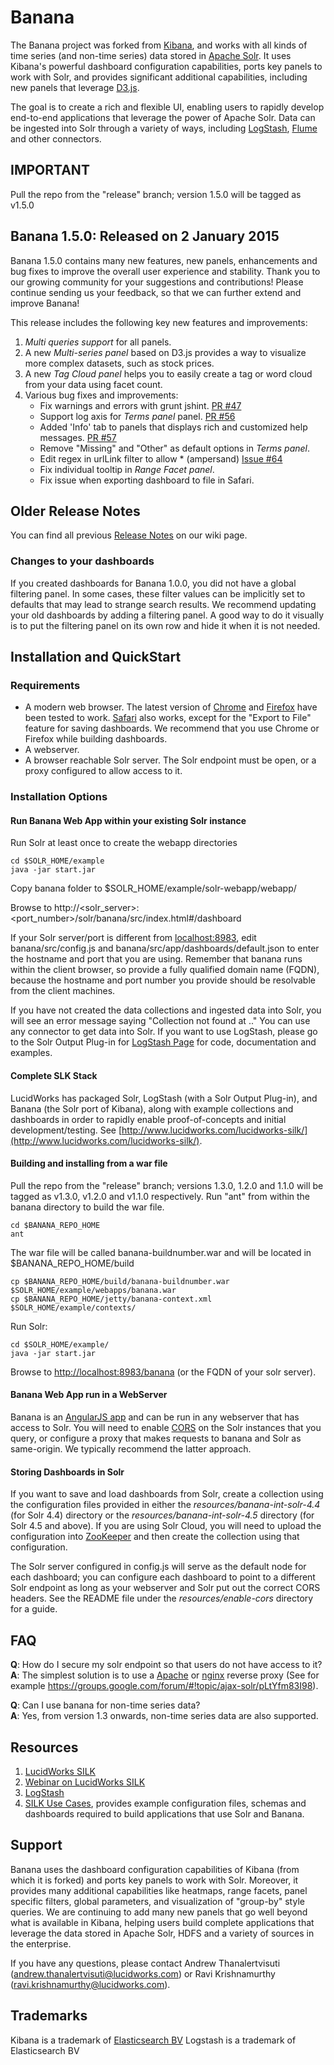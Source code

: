 # Banana

The Banana project was forked from [Kibana](https://github.com/elastic/kibana), and works with all kinds of time series (and non-time series) data stored in [Apache Solr](https://lucene.apache.org/solr/). It uses Kibana's powerful dashboard configuration capabilities, ports key panels to work with Solr, and provides significant additional capabilities, including new panels that leverage [D3.js](http://d3js.org). 

The goal is to create a rich and flexible UI, enabling users to rapidly develop end-to-end applications that leverage the power of Apache Solr. Data can be ingested into Solr through a variety of ways, including [LogStash](https://www.elastic.co/products/logstash), [Flume](https://flume.apache.org) and other connectors.

 
## IMPORTANT

Pull the repo from the "release" branch; version 1.5.0 will be tagged as v1.5.0

## Banana 1.5.0: Released on 2 January 2015

Banana 1.5.0 contains many new features, new panels, enhancements and bug fixes to improve the overall user experience and stability. Thank you to our growing community for your suggestions and contributions! Please continue sending us your feedback, so that we can further extend and improve Banana!

This release includes the following key new features and improvements:

1. _Multi queries support_ for all panels.
2. A new _Multi-series panel_ based on D3.js provides a way to visualize more complex datasets, such as stock prices.
3. A new _Tag Cloud panel_ helps you to easily create a tag or word cloud from your data using facet count.
4. Various bug fixes and improvements:
    - Fix warnings and errors with grunt jshint. [PR #47](https://github.com/LucidWorks/banana/pull/47)
    - Support log axis for _Terms panel_ panel. [PR #56](https://github.com/LucidWorks/banana/pull/56)
    - Added 'Info' tab to panels that displays rich and customized help messages. [PR #57](https://github.com/LucidWorks/banana/pull/57)
    - Remove "Missing" and "Other" as default options in _Terms panel_.
    - Edit regex in urlLink filter to allow * (ampersand) [Issue #64](https://github.com/LucidWorks/banana/issues/64)
    - Fix individual tooltip in _Range Facet panel_.
    - Fix issue when exporting dashboard to file in Safari.

## Older Release Notes

You can find all previous [Release Notes](https://github.com/LucidWorks/banana/wiki/Release-Notes) on our wiki page.


### Changes to your dashboards
If you created dashboards for Banana 1.0.0, you did not have a global filtering panel. In some cases, these filter values can be implicitly set to defaults that may lead to strange search results. We recommend updating your old dashboards by adding a filtering panel. A good way to do it visually is to put the filtering panel on its own row and hide it when it is not needed.

## Installation and QuickStart

### Requirements
* A modern web browser. The latest version of [Chrome](http://www.google.com/chrome/) and [Firefox](https://www.mozilla.org/en-US/firefox/new/) have been tested to work. [Safari](http://www.apple.com/safari/) also works, except for the "Export to File" feature for saving dashboards. We recommend that you use Chrome or Firefox while building dashboards.
* A webserver. 
* A browser reachable Solr server. The Solr endpoint must be open, or a proxy configured to allow access to it.

### Installation Options

#### Run Banana Web App within your existing Solr instance
Run Solr at least once to create the webapp directories  

    cd $SOLR_HOME/example  
    java -jar start.jar

Copy banana folder to $SOLR_HOME/example/solr-webapp/webapp/
 
Browse to http://\<solr\_server\>:\<port\_number\>/solr/banana/src/index.html#/dashboard

If your Solr server/port is different from [localhost:8983](http://localhost:8983), edit banana/src/config.js and banana/src/app/dashboards/default.json to enter the hostname and port that you are using. Remember that banana runs within the client browser, so provide a fully qualified domain name (FQDN), because the hostname and port number you provide should be resolvable from the client machines.

If you have not created the data collections and ingested data into Solr, you will see an error message saying "Collection not found at .." You can use any connector to get data into Solr. If you want to use LogStash, please go to the Solr Output Plug-in for [LogStash Page](https://github.com/LucidWorks/solrlogmanager) for code, documentation and examples.


#### Complete SLK Stack

LucidWorks has packaged Solr, LogStash (with a Solr Output Plug-in), and Banana (the Solr port of Kibana), along with example collections and dashboards in order to rapidly enable proof-of-concepts and initial development/testing. See [http://www.lucidworks.com/lucidworks-silk/](http://www.lucidworks.com/lucidworks-silk/). 


#### Building and installing from a war file
Pull the repo from the "release" branch; versions 1.3.0, 1.2.0 and 1.1.0 will be tagged as v1.3.0, v1.2.0 and v1.1.0 respectively.  Run "ant" from within the banana directory to build the war file.

    cd $BANANA_REPO_HOME  
    ant 
     
The war file will be called banana-buildnumber.war and will be located in $BANANA\_REPO\_HOME/build  

    cp $BANANA_REPO_HOME/build/banana-buildnumber.war $SOLR_HOME/example/webapps/banana.war   
    cp $BANANA_REPO_HOME/jetty/banana-context.xml $SOLR_HOME/example/contexts/      

Run Solr:

    cd $SOLR_HOME/example/
    java -jar start.jar    
    
Browse to [http://localhost:8983/banana](http://localhost:8983/banana)  (or the FQDN of your solr server).


#### Banana Web App run in a WebServer

Banana is an [AngularJS app](https://angularjs.org) and can be run in any webserver that has access to Solr. You will need to enable [CORS](https://en.wikipedia.org/wiki/Cross-origin_resource_sharing) on the Solr instances that you query, or configure a proxy that makes requests to banana and Solr as same-origin. We typically recommend the latter approach.


#### Storing Dashboards in Solr

If you want to save and load dashboards from Solr, create a collection using the configuration files provided in either the _resources/banana-int-solr-4.4_ (for Solr 4.4) directory or the _resources/banana-int-solr-4.5_ directory (for Solr 4.5 and above). If you are using Solr Cloud, you will need to upload the configuration into [ZooKeeper](https://zookeeper.apache.org) and then create the collection using that configuration.

The Solr server configured in config.js will serve as the default node for each dashboard; you can configure each dashboard to point to a different Solr endpoint as long as your webserver and Solr put out the correct CORS headers. See the README file under the  _resources/enable-cors_ directory for a guide.

## FAQ

__Q__: How do I secure my solr endpoint so that users do not have access to it?   
__A__: The simplest solution is to use a [Apache](http://projects.apache.org/projects/http_server.html) or [nginx](http://nginx.org) reverse proxy (See for example https://groups.google.com/forum/#!topic/ajax-solr/pLtYfm83I98).


__Q__: Can I use banana for non-time series data?  
__A__: Yes, from version 1.3 onwards, non-time series data are also supported.


## Resources


1. [LucidWorks SILK](http://www.lucidworks.com/lucidworks-silk/)
2. [Webinar on LucidWorks SILK](http://programs.lucidworks.com/SiLK-introduction_Register.html)
3. [LogStash](http://logstash.net/)
4. [SILK Use Cases](https://github.com/LucidWorks/silkusecases), provides example configuration files, schemas and dashboards required to build applications that use Solr and Banana.


## Support

Banana uses the dashboard configuration capabilities of Kibana (from which it is forked) and ports key panels to work with Solr. Moreover, it provides many additional capabilities like heatmaps, range facets, panel specific filters, global parameters, and visualization of "group-by" style queries. We are continuing to add many new panels that go well beyond what is available in Kibana, helping users build complete applications that leverage the data stored in Apache Solr, HDFS and a variety of sources in the enterprise. 

If you have any questions, please contact Andrew Thanalertvisuti (<andrew.thanalertvisuti@lucidworks.com>) or Ravi Krishnamurthy (<ravi.krishnamurthy@lucidworks.com>).


## Trademarks

Kibana is a trademark of [Elasticsearch BV](https://www.elastic.co)
Logstash is a trademark of Elasticsearch BV
